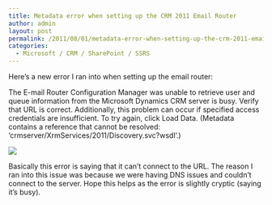 ```yaml
---
title: Metadata error when setting up the CRM 2011 Email Router
author: admin
layout: post
permalink: /2011/08/01/metadata-error-when-setting-up-the-crm-2011-email-router/
categories:
  - Microsoft / CRM / SharePoint / SSRS
---
```



Here’s a new error I ran into when setting up the email router:

The E-mail Router Configuration Manager was unable to retrieve user and queue information from the Microsoft Dynamics CRM server is busy. Verify that URL  is correct. Additionally, this problem can occur if specified access credentials are insufficient. To try again, click Load Data. (Metadata contains a reference that cannot be resolved: ‘crmserver/XrmServices/2011/Discovery.svc?wsdl’.)

![][2]

 [2]: /images/old/Metadata-Error.png

Basically this error is saying that it can’t connect to the URL. The reason I ran into this issue was because we were having DNS issues and couldn’t connect to the server. Hope this helps as the error is slightly cryptic (saying it’s busy).